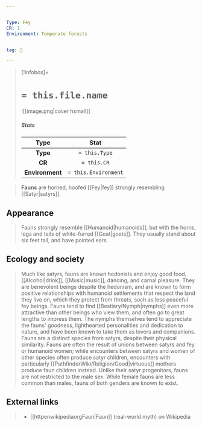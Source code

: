 ```yaml
---


Type: Fey
CR: 1
Environment: Temperate forests


tag: 👹

---
```


> [!infobox]+
> #  `= this.file.name`
> ![[image.png|cover hsmall]]
> ##### Stats
> Type | Stat |
> :---:|:---:|
> **Type** | `= this.Type` |
> **CR** | `= this.CR` |
> **Environment** | `= this.Environment` |



> **Fauns** are horned, hoofed [[Fey|fey]] strongly resembling [[Satyr|satyrs]].



## Appearance

> Fauns strongly resemble [[Humanoid|humanoids]], but with the horns, legs and tails of white-furred [[Goat|goats]]. They usually stand about six feet tall, and have pointed ears.


## Ecology and society

> Much like satyrs, fauns are known hedonists and enjoy good food, [[Alcohol|drink]], [[Music|music]], dancing, and carnal pleasure. They are benevolent beings despite the hedonism, and are known to form positive relationships with humanoid settlements that respect the land they live on, which they protect from threats, such as less peaceful fey beings.
> Fauns tend to find [[Bestiary/Nymph|nymphs]] even more attractive than other beings who view them, and often go to great lengths to impress them. The nymphs themselves tend to appreciate the fauns' goodness, lighthearted personalities and dedication to nature, and have been known to take them as lovers and companions.
> Fauns are a distinct species from satyrs, despite their physical similarity. Fauns are often the result of unions between satyrs and fey or humanoid women; while encounters between satyrs and women of other species often produce satyr children, encounters with particularly [[PathfinderWiki/Religion/Good|virtuous]] mothers produce faun children instead. Unlike their satyr progenitors, fauns are not restricted to the male sex. While female fauns are less common than males, fauns of both genders are known to exist.




## External links

> - [[httpenwikipediaorgFaun|Faun]] (real-world myth) on Wikipedia




